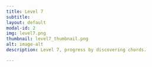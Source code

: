 ```yaml
---
title: Level 7
subtitle: 
layout: default
modal-id: 2
img: level7.png
thumbnail: level7_thumbnail.png
alt: image-alt
description: Level 7, progress by discovering chords.

---
```

